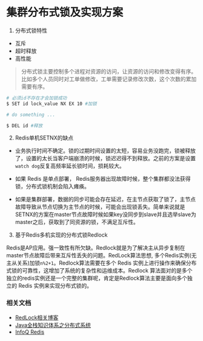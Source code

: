 # 集群分布式锁及实现方案


1. 分布式锁特性

- 互斥
- 超时释放
- 高性能

> 分布式锁主要控制多个进程对资源的访问，让资源的访问和修改变得有序。比如多个人员同时对工单做修改，工单需要记录修改次数，这个次数的累加需要有序。


```bash
# 必须id不存在才会加锁成功
$ SET id lock_value NX EX 10 #加锁

# do something ...

$ DEL id #释放
```

2. Redis单机SETNX的缺点


- 业务执行时间不确定。锁的过期时间设置的太短，容易业务没跑完，锁被释放了，设置的太长当客户端崩溃的时候，锁迟迟得不到释放。之前的方案是设置`watch dog`反复高频率延长锁时间，损耗较大。

- 如果 Redis 是单点部署， Redis服务器出现故障时候，整个集群都没法获得锁，分布式锁机制会陷入瘫痪。

- 如果是集群部署，数据的同步可能会存在延迟，在主节点获取了锁了，主节点故障导致从节点切换为主节点的时候，可能会出现锁丢失。简单来说就是SETNX的方案在master节点故障时候如果key没同步到slave并且选举slave为master之后，获取到了同资源的锁，不满足互斥性。


3. 基于Redis多机实现的分布式锁Redlock

Redis是AP应用。强一致性有所欠缺。Redlock就是为了解决主从异步复制在master节点故障后带来互斥性丢失的问题。RedLock算法思想, 多个Redis实例(无主从关系)加锁`n%2+1`。Redlock算法需要在多个 Redis 实例上进行操作来确保分布式锁的可靠性，这增加了系统的复杂性和运维成本。Redlock 算法面对的是多个独立的redis实例还是一个完整的集群呢，肯定是Redlock算法主要是面向多个独立的 Redis 实例来实现分布式锁的。


### 相关文档


- [RedLock相关博客](https://www.cnblogs.com/wwjj4811/p/15572204.html)
- [Java全栈知识体系之分布式系统](https://pdai.tech/md/arch/arch-z-lock.html)
- [InfoQ Redis](https://www.infoq.cn/article/dvaaj71f4fbqsxmgvdce)
